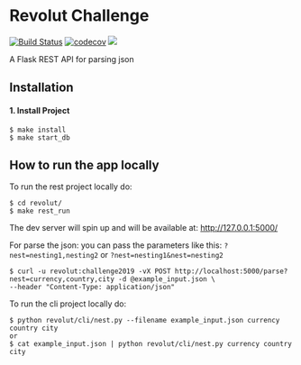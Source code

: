 Revolut Challenge
==========================
[![Build Status](https://api.travis-ci.org/fabricio-aguiar/revolut.svg?branch=master)](https://travis-ci.org/fabricio-aguiar/revolut)
[![codecov](https://codecov.io/gh/fabricio-aguiar/revolut/branch/master/graph/badge.svg)](https://codecov.io/gh/fabricio-aguiar/revolut)
[![](https://img.shields.io/badge/python-3.7+-blue.svg)](https://www.python.org/download/releases/3.7.2/)


A Flask REST API for parsing json



Installation
------------

#### 1. Install Project

``` {.sourceCode .bash}
$ make install
$ make start_db
```


How to run the app locally
------------

To run the rest project locally do:
``` {.sourceCode .bash}
$ cd revolut/
$ make rest_run
```
The dev server will spin up and will be available at: http://127.0.0.1:5000/

For parse the json:
you can pass the parameters like this: `?nest=nesting1,nesting2` or `?nest=nesting1&nest=nesting2`
``` {.sourceCode .bash}
$ curl -u revolut:challenge2019 -vX POST http://localhost:5000/parse?nest=currency,country,city -d @example_input.json \
--header "Content-Type: application/json" 
```

To run the cli project locally do:
``` {.sourceCode .bash}
$ python revolut/cli/nest.py --filename example_input.json currency country city
or
$ cat example_input.json | python revolut/cli/nest.py currency country city
```
